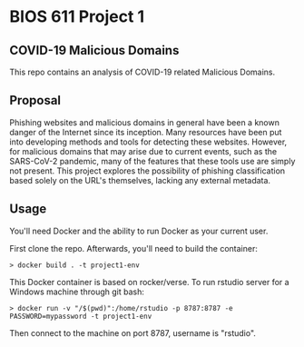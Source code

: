 BIOS 611 Project 1
====================

COVID-19 Malicious Domains
----------------------------------

This repo contains an analysis of COVID-19 related Malicious Domains. 

Proposal
--------
Phishing websites and malicious domains in general have been a known danger of the Internet since its inception. Many resources
have been put into developing methods and tools for detecting these websites. However, for malicious domains that may arise due to 
current events, such as the SARS-CoV-2 pandemic, many of the features that these tools use are simply not present. This project 
explores the possibility of phishing classification based solely on the URL's themselves, lacking any external metadata.


Usage
-----

You'll need Docker and the ability to run Docker as your current user.

First clone the repo. Afterwards, you'll need to build the container:

    > docker build . -t project1-env
	
This Docker container is based on rocker/verse. To run rstudio server for a Windows machine through git bash:

    > docker run -v "/$(pwd)":/home/rstudio -p 8787:8787 -e PASSWORD=mypassword -t project1-env
    
Then connect to the machine on port 8787, username is "rstudio".